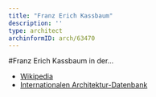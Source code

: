 ```yaml
---
title: "Franz Erich Kassbaum"
description: ''
type: architect
archinformID: arch/63470
---
```


#Franz Erich Kassbaum in der...
* [Wikipedia](https://de.wikipedia.org/wiki/Franz_Erich_Kassbaum)
* [Internationalen Architektur-Datenbank](https://deu.archinform.net/arch/63470.htm)
